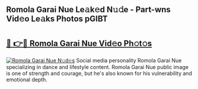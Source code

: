 ## Romola Garai Nue Le𝚊k𝚎d N𝚞𝚍e - Part-wns Vid𝚎o Le𝚊ks Photos pGIBT

# <h2><a href="http://fba723.evod.top/?m=Romola+Garai+Nue">🔗 👉🔴 Romola Garai Nue Vid𝚎o Ph𝚘t𝚘s</a></h2>

[![Romola Garai Nue N𝚞d𝚎s](https://i.imgur.com/8V9OHl7.gif)](http://fba723.evod.top/?m=Romola+Garai+Nue)
Social media personality Romola Garai Nue specializing in dance and lifestyle content. Romola Garai Nue public image is one of strength and courage, but he's also known for his vulnerability and emotional depth. 
